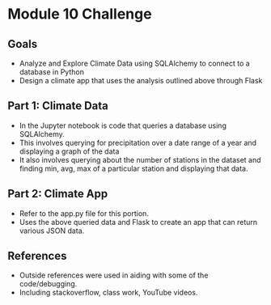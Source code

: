 # Module 10 Challenge
## Goals
- Analyze and Explore Climate Data using SQLAlchemy to connect to a database in Python
- Design a climate app that uses the analysis outlined above through Flask

## Part 1: Climate Data
- In the Jupyter notebook is code that queries a database using SQLAlchemy.
- This involves querying for precipitation over a date range of a year and displaying a graph of the data
- It also involves querying about the number of stations in  the dataset and finding min, avg, max of a particular station and displaying that data.

## Part 2: Climate App
- Refer to the app.py file for this portion.
- Uses the above queried data and Flask to create an app that can return various JSON data.

## References
- Outside references were used in aiding with some of the code/debugging. 
- Including stackoverflow, class work, YouTube videos. 

